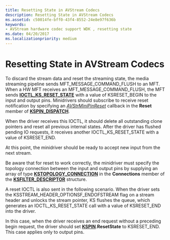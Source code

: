 ```yaml
---
title: Resetting State in AVStream Codecs
description: Resetting State in AVStream Codecs
ms.assetid: c50014fe-bff0-43f4-8552-24e8e97f636b
keywords:
- AVStream hardware codec support WDK , resetting state
ms.date: 04/20/2017
ms.localizationpriority: medium
---
```


# Resetting State in AVStream Codecs


To discard the stream data and reset the streaming state, the media streaming pipeline sends MFT\_MESSAGE\_COMMAND\_FLUSH to an MFT. When a HW MFT receives an MFT\_MESSAGE\_COMMAND\_FLUSH, the MFT sends [**IOCTL\_KS\_RESET\_STATE**](https://docs.microsoft.com/windows-hardware/drivers/ddi/content/ks/ni-ks-ioctl_ks_reset_state) with a value of KSRESET\_BEGIN to the input and output pins. Minidrivers should subscribe to receive reset notification by specifying an [*AVStrMiniPinReset*](https://docs.microsoft.com/previous-versions/ff556354(v=vs.85)) callback in the **Reset** member of [**KSPIN\_DISPATCH**](https://docs.microsoft.com/windows-hardware/drivers/ddi/content/ks/ns-ks-_kspin_dispatch).

When the driver receives this IOCTL, it should delete all outstanding clone pointers and reset all previous internal states. After the driver has flushed pending IO requests, it receives another IOCTL\_KS\_RESET\_STATE with a value of KSRESET\_END.

At this point, the minidriver should be ready to accept new input from the next stream.

Be aware that for reset to work correctly, the minidriver must specify the topology connection between the input and output pins by supplying an array of type [**KSTOPOLOGY\_CONNECTION**](https://docs.microsoft.com/windows-hardware/drivers/ddi/content/ks/ns-ks-kstopology_connection) in the **Connections** member of the [**KSFILTER\_DESCRIPTOR**](https://docs.microsoft.com/windows-hardware/drivers/ddi/content/ks/ns-ks-_ksfilter_descriptor) structure.

A reset IOCTL is also sent in the following scenario. When the driver sets the KSSTREAM\_HEADER\_OPTIONSF\_ENDOFSTREAM flag on a stream header and unlocks the stream pointer, KS flushes the queue, which generates an IOCTL\_KS\_RESET\_STATE call with a value of KSRESET\_END into the driver.

In this case, when the driver receives an end request without a preceding begin request, the driver should set [**KSPIN**](https://docs.microsoft.com/windows-hardware/drivers/ddi/content/ks/ns-ks-_kspin).**ResetState** to KSRESET\_END. This case applies only to output pins.

 

 




